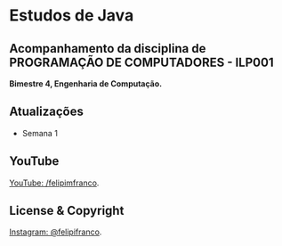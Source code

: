 # Estudos de Java

## Acompanhamento da disciplina de PROGRAMAÇÃO DE COMPUTADORES - ILP001

**Bimestre 4, Engenharia de Computação.**

## Atualizações

* Semana 1

## YouTube
<a rel="license" href="https://www.youtube.com/channel/UCxNe0xjPOe-keP18vhWiYRQ">YouTube: /felipimfranco</a>.

## License & Copyright
<a rel="license" href="https://www.instagram.com/felipifranco/">Instagram: @felipifranco</a>.
